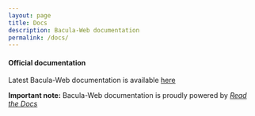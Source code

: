```yaml
---
layout: page
title: Docs
description: Bacula-Web documentation
permalink: /docs/
---
```


#### Official documentation

Latest Bacula-Web documentation is available [here](http://docs.bacula-web.org/en/latest/)

**Important note:** Bacula-Web documentation is proudly powered by *[Read the Docs](https://readthedocs.org/)*
